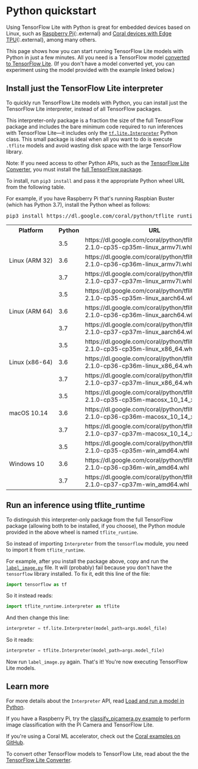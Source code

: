 # Python quickstart

Using TensorFlow Lite with Python is great for embedded devices based on Linux,
such as [Raspberry Pi](https://www.raspberrypi.org/){:.external} and
[Coral devices with Edge TPU](https://coral.withgoogle.com/){:.external},
among many others.

This page shows how you can start running TensorFlow Lite models with Python in
just a few minutes. All you need is a TensorFlow model [converted to TensorFlow
Lite](../convert/). (If you don't have a model converted yet, you can experiment
using the model provided with the example linked below.)

## Install just the TensorFlow Lite interpreter

To quickly run TensorFlow Lite models with Python, you can install just the
TensorFlow Lite interpreter, instead of all TensorFlow packages.

This interpreter-only package is a fraction the size of the full TensorFlow
package and includes the bare minimum code required to run inferences with
TensorFlow Lite—it includes only the
[`tf.lite.Interpreter`](https://www.tensorflow.org/api_docs/python/tf/lite/Interpreter)
Python class. This small package is ideal when all you want to do is execute
`.tflite` models and avoid wasting disk space with the large TensorFlow library.

Note: If you need access to other Python APIs, such as the [TensorFlow Lite
Converter](../convert/python_api.md), you must install the [full TensorFlow
package](https://www.tensorflow.org/install/).

To install, run `pip3 install` and pass it the appropriate Python wheel URL from
the following table.

For example, if you have Raspberry Pi that's running Raspbian Buster (which has
Python 3.7), install the Python wheel as follows:

<pre class="devsite-terminal devsite-click-to-copy">
pip3 install https://dl.google.com/coral/python/tflite_runtime-2.1.0-cp37-cp37m-linux_armv7l.whl
</pre>

<table>
<tr><th>Platform</th><th>Python</th><th>URL</th></tr>
<tr>
  <td style="white-space:nowrap" rowspan="3">Linux (ARM 32)</td>
  <td style="white-space:nowrap">3.5</td>
  <td>https://dl.google.com/coral/python/tflite_runtime-2.1.0-cp35-cp35m-linux_armv7l.whl</td>
</tr>
<tr>
  <!-- ARM 32 -->
  <td style="white-space:nowrap">3.6</td>
  <td>https://dl.google.com/coral/python/tflite_runtime-2.1.0-cp36-cp36m-linux_armv7l.whl</td>
</tr>
<tr>
  <!-- ARM 32 -->
  <td style="white-space:nowrap">3.7</td>
  <td>https://dl.google.com/coral/python/tflite_runtime-2.1.0-cp37-cp37m-linux_armv7l.whl</td>
</tr>
<tr>
  <td style="white-space:nowrap" rowspan="3">Linux (ARM 64)</td>
  <td style="white-space:nowrap">3.5</td>
  <td>https://dl.google.com/coral/python/tflite_runtime-2.1.0-cp35-cp35m-linux_aarch64.whl</td>
</tr>
<tr>
  <!-- ARM 64 -->
  <td style="white-space:nowrap">3.6</td>
  <td>https://dl.google.com/coral/python/tflite_runtime-2.1.0-cp36-cp36m-linux_aarch64.whl</td>
</tr>
<tr>
  <!-- ARM 64 -->
  <td style="white-space:nowrap">3.7</td>
  <td>https://dl.google.com/coral/python/tflite_runtime-2.1.0-cp37-cp37m-linux_aarch64.whl</td>
</tr>
<tr>
  <td style="white-space:nowrap" rowspan="3">Linux (x86-64)</td>
  <td style="white-space:nowrap">3.5</td>
  <td>https://dl.google.com/coral/python/tflite_runtime-2.1.0-cp35-cp35m-linux_x86_64.whl</td>
</tr>
<tr>
  <!-- x86-64 -->
  <td style="white-space:nowrap">3.6</td>
  <td>https://dl.google.com/coral/python/tflite_runtime-2.1.0-cp36-cp36m-linux_x86_64.whl</td>
</tr>
<tr>
  <!-- x86-64 -->
  <td style="white-space:nowrap">3.7</td>
  <td>https://dl.google.com/coral/python/tflite_runtime-2.1.0-cp37-cp37m-linux_x86_64.whl</td>
</tr>

<tr>
  <td style="white-space:nowrap" rowspan="3">macOS 10.14</td>
  <td style="white-space:nowrap">3.5</td>
  <td>https://dl.google.com/coral/python/tflite_runtime-2.1.0-cp35-cp35m-macosx_10_14_x86_64.whl</td>
</tr>
<tr>
  <!-- Mac -->
  <td style="white-space:nowrap">3.6</td>
  <td>https://dl.google.com/coral/python/tflite_runtime-2.1.0-cp36-cp36m-macosx_10_14_x86_64.whl</td>
</tr>
<tr>
  <!-- Mac -->
  <td style="white-space:nowrap">3.7</td>
  <td>https://dl.google.com/coral/python/tflite_runtime-2.1.0-cp37-cp37m-macosx_10_14_x86_64.whl</td>
</tr>

<tr>
  <td style="white-space:nowrap" rowspan="3">Windows 10</td>
  <td style="white-space:nowrap">3.5</td>
  <td>https://dl.google.com/coral/python/tflite_runtime-2.1.0-cp35-cp35m-win_amd64.whl</td>
</tr>
<tr>
  <!-- Win -->
  <td style="white-space:nowrap">3.6</td>
  <td>https://dl.google.com/coral/python/tflite_runtime-2.1.0-cp36-cp36m-win_amd64.whl</td>
</tr>
<tr>
  <!-- Win -->
  <td style="white-space:nowrap">3.7</td>
  <td>https://dl.google.com/coral/python/tflite_runtime-2.1.0-cp37-cp37m-win_amd64.whl</td>
</tr>

</table>

## Run an inference using tflite_runtime

To distinguish this interpreter-only package from the full TensorFlow package
(allowing both to be installed, if you choose), the Python module provided in
the above wheel is named `tflite_runtime`.

So instead of importing `Interpreter` from the `tensorflow` module, you need to
import it from `tflite_runtime`.

For example, after you install the package above, copy and run the
[`label_image.py`](
https://github.com/tensorflow/tensorflow/tree/master/tensorflow/lite/examples/python/)
file. It will (probably) fail because you don't have the `tensorflow` library
installed. To fix it, edit this line of the file:

```python
import tensorflow as tf
```

So it instead reads:

```python
import tflite_runtime.interpreter as tflite
```

And then change this line:

```python
interpreter = tf.lite.Interpreter(model_path=args.model_file)
```

So it reads:

```python
interpreter = tflite.Interpreter(model_path=args.model_file)
```

Now run `label_image.py` again. That's it! You're now executing TensorFlow Lite
models.

## Learn more

For more details about the `Interpreter` API, read
[Load and run a model in Python](inference.md#load-and-run-a-model-in-python).

If you have a Raspberry Pi, try the
[classify_picamera.py example](https://github.com/tensorflow/examples/tree/master/lite/examples/image_classification/raspberry_pi)
to perform image classification with the Pi Camera and TensorFlow Lite.

If you're using a Coral ML accelerator, check out the
[Coral examples on GitHub](https://github.com/google-coral/tflite/tree/master/python/examples).

To convert other TensorFlow models to TensorFlow Lite, read about the
the [TensorFlow Lite Converter](../convert/).

